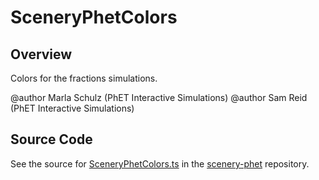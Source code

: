 # SceneryPhetColors

## Overview

Colors for the fractions simulations.

@author Marla Schulz (PhET Interactive Simulations)
@author Sam Reid (PhET Interactive Simulations)



## Source Code

See the source for [SceneryPhetColors.ts](https://github.com/phetsims/scenery-phet/blob/main/js/SceneryPhetColors.ts) in the [scenery-phet](https://github.com/phetsims/scenery-phet) repository.
